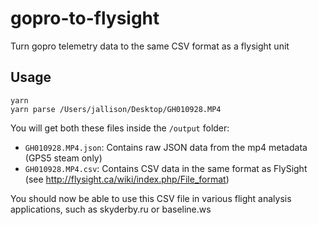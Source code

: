 # gopro-to-flysight
Turn gopro telemetry data to the same CSV format as a flysight unit


## Usage

```
yarn
yarn parse /Users/jallison/Desktop/GH010928.MP4
```

You will get both these files inside the `/output` folder: 
- `GH010928.MP4.json`: Contains raw JSON data from the mp4 metadata (GPS5 steam only)
- `GH010928.MP4.csv`: Contains CSV data in the same format as FlySight (see http://flysight.ca/wiki/index.php/File_format)

You should now be able to use this CSV file in various flight analysis applications, such as skyderby.ru or baseline.ws